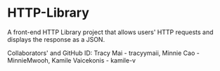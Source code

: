 # HTTP-Library
A front-end HTTP Library project that allows users' HTTP requests and displays the response as a JSON.

Collaborators' and GitHub ID: Tracy Mai - tracyymaii, Minnie Cao - MinnieMwooh, Kamile Vaicekonis - kamile-v
